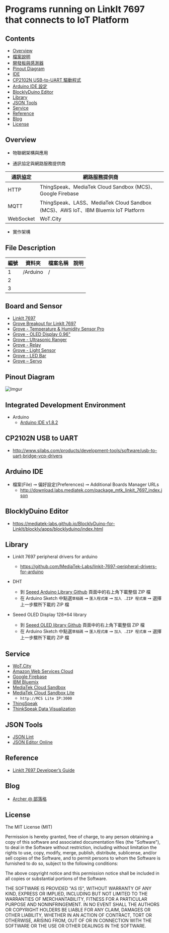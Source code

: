 # Programs running on LinkIt 7697 that connects to IoT Platform

## Contents

- [Overview](#overview)
- [檔案說明](#file-description)
- [開發板與感測器](#board-and-sensor)
- [Pinout Diagram](#pinout-diagram)
- [IDE](#integrated-development-environment)
- [CP2102N USB-to-UART 驅動程式](#cp2102n-usb-to-uart)
- [Arduino IDE 設定](#arduino-ide)
- [BlocklyDuino Editor](#blocklyduino-editor)
- [Library](#library)
- [JSON Tools](#json-tools)
- [Service](#service)
- [Reference](#reference)
- [Blog](#blog)
- [License](#license)

## Overview       
                                                                  
* 物聯網架構與應用                 
                                                                                                                                         
                                  
* 通訊協定與網路服務提供商                 
                            
| 通訊協定 | 網路服務提供商 |
|---|---|
| HTTP | ThingSpeak、MediaTek Cloud Sandbox (MCS)、Google Firebase |
| MQTT | ThingSpeak、LASS、MediaTek Cloud Sandbox (MCS)、AWS IoT、IBM Bluemix IoT Platform |
| WebSocket | WoT.City |
                
* 實作架構  
    
## File Description
      
| 編號 | 資料夾 |  檔案名稱 | 說明  |
|---|---|---|---|
|1| /Arduino  |  / |   |
|2|   |   |   |
|3|   |   |   |

## Board and Sensor

* [LinkIt 7697](https://www.seeedstudio.com/LinkIt-7697-p-2818.html)
* [Grove Breakout for LinkIt 7697](https://www.seeedstudio.com/Grove-Breakout-for-LinkIt-7697-p-2835.html)
* [Grove - Temperature & Humidity Sensor Pro](https://www.seeedstudio.com/Grove-Temperature%26Humidity-Sensor-Pro-p-838.html)
* [Grove - OLED Display 0.96"](https://www.seeedstudio.com/Grove-OLED-Display-0.96%22-p-781.html)
* [Grove - Ultrasonic Ranger](https://www.seeedstudio.com/Grove-Ultrasonic-Ranger-p-960.html)
* [Grove - Relay](https://www.seeedstudio.com/Grove-Relay-p-769.html)
* [Grove - Light Sensor](https://www.seeedstudio.com/Grove-Light-Sensor-v1.2-p-2727.html)
* [Grove - LED Bar](https://www.seeedstudio.com/Grove-LED-Bar-v2.0-p-2474.html)
* [Grove – Servo](https://www.seeedstudio.com/Grove-Servo-p-1241.html)

## Pinout Diagram
![Imgur](http://i.imgur.com/hhcMv9w.png)

## Integrated Development Environment
 
 * Arduino
   *  [Arduino IDE v1.8.2](https://www.arduino.cc/en/Main/Software)
   
## CP2102N USB to UART 
 * http://www.silabs.com/products/development-tools/software/usb-to-uart-bridge-vcp-drivers
 
## Arduino IDE

 * 檔案(File) ➙ 偏好設定(Preferences) ➙ Additional Boards Manager URLs
   * http://download.labs.mediatek.com/package_mtk_linkit_7697_index.json 
   
## BlocklyDuino Editor

 * https://mediatek-labs.github.io/BlocklyDuino-for-LinkIt/blockly/apps/blocklyduino/index.html   

## Library

* LinkIt 7697 peripheral drivers for arduino
   * https://github.com/MediaTek-Labs/linkit-7697-peripheral-drivers-for-arduino
   
* DHT
   *  到 [Seeed Arduino Library Github](https://github.com/Seeed-Studio/Grove_Temperature_And_Humidity_Sensor) 頁面中的右上角下載整個 ZIP 檔
   *  在 Arduino Sketch 中點選```草稿碼``` ➙ ```匯入程式庫``` ➙ ```加入 .ZIP 程式庫```  ➙ 選擇上一步驟所下載的 ZIP 檔

* Seeed OLED Display 128*64 library

   *  到 [Seeed OLED library Github](https://github.com/Seeed-Studio/OLED_Display_128X64) 頁面中的右上角下載整個 ZIP 檔
   *  在 Arduino Sketch 中點選```草稿碼``` ➙ ```匯入程式庫``` ➙ ```加入 .ZIP 程式庫```  ➙ 選擇上一步驟所下載的 ZIP 檔
      
## Service

* [WoT.City](https://wotcity.com/)
* [Amazon Web Services Cloud](https://aws.amazon.com/tw/)
* [Google Firebase](https://firebase.google.com/)
* [IBM Bluemix](https://console.ng.bluemix.net/)
* [MediaTek Cloud Sandbox](https://mcs.mediatek.com)
* [MediaTek Cloud Sandbox Lite](https://github.com/MCS-Lite/mcs-lite-app/releases)
   *  ``` http://MCS Lite IP:3000 ```
* [ThingSpeak](https://thingspeak.com/)
* [ThinkSpeak Data Visualization](nrl.iis.sinica.edu.tw/LASS/PM25.php?site=III&city=台北市&district=信義區&channel=152239&apikey=9ND1FVDPKLQGPDRI)

## JSON Tools
 * [JSON Lint](http://jsonlint.com/)
 * [JSON Editor Online](http://www.jsoneditoronline.org/)

## Reference

* [LinkIt 7697 Developer’s Guide](https://labs.mediatek.com/zh-tw/chipset/MT7697)

## Blog
* [Archer @ 部落格](https://github.com/ArcherHuang/MyBlog/blob/master/README.md)

## License

The MIT License (MIT)

Permission is hereby granted, free of charge, to any person obtaining a copy of this software and associated documentation files (the "Software"), to deal in the Software without restriction, including without limitation the rights to use, copy, modify, merge, publish, distribute, sublicense, and/or sell copies of the Software, and to permit persons to whom the Software is furnished to do so, subject to the following conditions:

The above copyright notice and this permission notice shall be included in all copies or substantial portions of the Software.

THE SOFTWARE IS PROVIDED "AS IS", WITHOUT WARRANTY OF ANY KIND, EXPRESS OR IMPLIED, INCLUDING BUT NOT LIMITED TO THE WARRANTIES OF MERCHANTABILITY, FITNESS FOR A PARTICULAR PURPOSE AND NONINFRINGEMENT. IN NO EVENT SHALL THE AUTHORS OR COPYRIGHT HOLDERS BE LIABLE FOR ANY CLAIM, DAMAGES OR OTHER LIABILITY, WHETHER IN AN ACTION OF CONTRACT, TORT OR OTHERWISE, ARISING FROM, OUT OF OR IN CONNECTION WITH THE SOFTWARE OR THE USE OR OTHER DEALINGS IN THE SOFTWARE.

